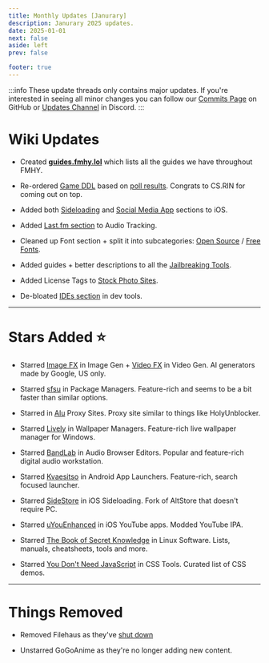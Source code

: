 ```yaml
---
title: Monthly Updates [Janurary]
description: Janurary 2025 updates.
date: 2025-01-01
next: false
aside: left
prev: false

footer: true
---
```


<Post authors="nbats"/>

:::info
These update threads only contains major updates. If you're interested
in seeing all minor changes you can follow our
[Commits Page](https://github.com/fmhy/FMHYedit/commits/main) on GitHub or
[Updates Channel](https://redd.it/17f8msf) in Discord.
:::


# Wiki Updates

* Created **[guides.fmhy.lol](https://guides.fmhy.lol/)** which lists all the guides we have throughout FMHY.

* Re-ordered [Game DDL](https://fmhy.net/gamingpiracyguide#download-games) based on [poll results](https://challonge.com/1mqmqrdq). Congrats to CS.RIN for coming out on top.

* Added both [Sideloading](https://fmhy.net/android-iosguide#ios-sideloading) and [Social Media App](https://fmhy.net/android-iosguide#social-media-apps-1) sections to iOS.

* Added [Last.fm section](https://fmhy.net/audiopiracyguide#last-fm-tools) to Audio Tracking.

* Cleaned up Font section + split it into subcategories: [Open Source](https://fmhy.net/text-tools#open-source-freeware) / [Free Fonts](https://fmhy.net/text-tools#free-fonts).

* Added guides + better descriptions to all the [Jailbreaking Tools](https://fmhy.net/android-iosguide#ios-jailbreaking).

* Added License Tags to [Stock Photo Sites](https://fmhy.net/img-tools#stock-images).

* De-bloated [IDEs section](https://fmhy.net/devtools#ides-code-editors) in dev tools.

---

# Stars Added ⭐

* Starred [Image FX](https://fmhy.net/ai#image-generation) in Image Gen + [Video FX](https://fmhy.net/ai#video-generation) in Video Gen. AI generators made by Google, US only.

* Starred [sfsu](https://fmhy.net/system-tools#package-managers) in Package Managers. Feature-rich and seems to be a bit faster than similar options.

* Starred in [Alu](https://fmhy.net/adblockvpnguide#proxy-sites) Proxy Sites. Proxy site similar to things like HolyUnblocker.

* Starred [Lively](https://fmhy.net/system-tools#wallpaper-managers) in Wallpaper Managers. Feature-rich live wallpaper manager for Windows.

* Starred [BandLab](https://fmhy.net/audiopiracyguide#browser-editors-synths) in Audio Browser Editors. Popular and feature-rich digital audio workstation.

* Starred [Kvaesitso](https://fmhy.net/android-iosguide#app-launchers) in Android App Launchers. Feature-rich, search focused launcher.

* Starred [SideStore](https://fmhy.net/android-iosguide#ios-sideloading) in iOS Sideloading. Fork of AltStore that doesn't require PC.

* Starred [uYouEnhanced](https://fmhy.net/android-iosguide#ios-youtube-apps) in iOS YouTube apps. Modded YouTube IPA. 

* Starred [The Book of Secret Knowledge](https://fmhy.net/linuxguide#software-sites) in Linux Software. Lists, manuals, cheatsheets, tools and more.

* Starred [You Don't Need JavaScript](https://fmhy.net/devtools#css) in CSS Tools. Curated list of CSS demos.

---
 
# Things Removed

* Removed Filehaus as they've [shut down](https://i.imgur.com/aNPHfAN.png)

* Unstarred GoGoAnime as they're no longer adding new content.

